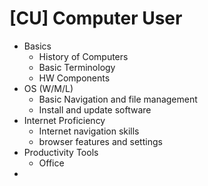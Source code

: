 # [CU] Computer User

- Basics
  - History of Computers
  - Basic Terminology
  - HW Components
- OS (W/M/L)
  - Basic Navigation and file management
  - Install and update software
- Internet Proficiency
  - Internet navigation skills
  - browser features and settings
- Productivity Tools
  - Office
- 
